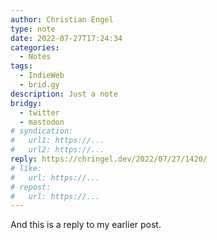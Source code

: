 ```yaml
---
author: Christian Engel
type: note
date: 2022-07-27T17:24:34
categories:
  - Notes
tags:
  - IndieWeb
  - brid.gy
description: Just a note
bridgy:
  - twitter
  - mastodon
# syndication:
#   url1: https://...
#   url2: https://...
reply: https://chringel.dev/2022/07/27/1420/
# like:
#   url: https://...
# repost:
#   url: https://...
---
```


And this is a reply to my earlier post.
